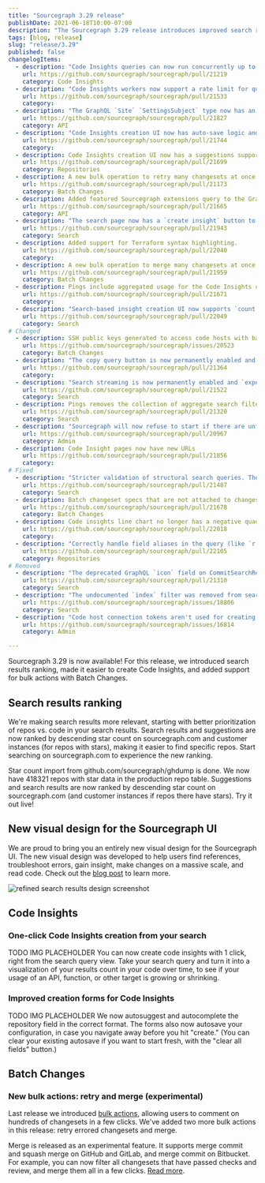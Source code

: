 ```yaml
---
title: "Sourcegraph 3.29 release"
publishDate: 2021-06-18T10:00-07:00
description: "The Sourcegraph 3.29 release introduces improved search results ranking, makes it easier to create Code Insights, and includes support for bulk actions with Batch Changes."
tags: [blog, release]
slug: "release/3.29"
published: false
changelogItems:
  - description: "Code Insights queries can now run concurrently up to a limit set by the `insights.query.worker.concurrency` site config."
    url: https://github.com/sourcegraph/sourcegraph/pull/21219
    category: Code Insights
  - description: "Code Insights workers now support a rate limit for query execution and historical data frame analysis using the `insights.query.worker.rateLimit` and `insights.historical.worker.rateLimit` site configurations."
    url: https://github.com/sourcegraph/sourcegraph/pull/21533
    category: 
  - description: "The GraphQL `Site` `SettingsSubject` type now has an `allowSiteSettingsEdits` field to allow clients to determine whether the instance uses the `GLOBAL_SETTINGS_FILE` environment variable."
    url: https://github.com/sourcegraph/sourcegraph/pull/21827
    category: API
  - description: "Code Insights creation UI now has auto-save logic and clear all fields functionality"
    url: https://github.com/sourcegraph/sourcegraph/pull/21744
    category: 
  - description: Code Insights creation UI now has a suggestions support for the repository fields
    url: https://github.com/sourcegraph/sourcegraph/pull/21699
    category: Repositories
  - description: A new bulk operation to retry many changesets at once has been added to Batch Changes.
    url: https://github.com/sourcegraph/sourcegraph/pull/21173
    category: Batch Changes
  - description: Added featured Sourcegraph extensions query to the GraphQL API, as well as a section in the extension registry to display featured extensions.
    url: https://github.com/sourcegraph/sourcegraph/pull/21665
    category: API
  - description: "The search page now has a `create insight` button to create search-based insight based on your search query"
    url: https://github.com/sourcegraph/sourcegraph/pull/21943
    category: Search
  - description: Added support for Terraform syntax highlighting.
    url: https://github.com/sourcegraph/sourcegraph/pull/22040
    category: 
  - description: A new bulk operation to merge many changesets at once has been added to Batch Changes.
    url: https://github.com/sourcegraph/sourcegraph/pull/21959
    category: Batch Changes
  - description: Pings include aggregated usage for the Code Insights creation UI, organization visible insight count per insight type, and insight step size in days.
    url: https://github.com/sourcegraph/sourcegraph/pull/21671
    category: 
  - description: "Search-based insight creation UI now supports `count:` filter in data series query input."
    url: https://github.com/sourcegraph/sourcegraph/pull/22049
    category: Search
# Changed
  - description: SSH public keys generated to access code hosts with batch changes now include a comment indicating they originated from Sourcegraph.
    url: https://github.com/sourcegraph/sourcegraph/issues/20523
    category: Batch Changes
  - description: "The copy query button is now permanently enabled and `experimentalFeatures.copyQueryButton` setting has been deprecated."
    url: https://github.com/sourcegraph/sourcegraph/pull/21364
    category: 
  - description: "Search streaming is now permanently enabled and `experimentalFeatures.searchStreaming` setting has been deprecated."
    url: https://github.com/sourcegraph/sourcegraph/pull/21522
    category: Search
  - description: Pings removes the collection of aggregate search filter usage counts and adds a smaller set of aggregate usage counts for query operators, predicates, and pattern counts.
    url: https://github.com/sourcegraph/sourcegraph/pull/21320
    category: Search
  - description: "Sourcegraph will now refuse to start if there are unfinished [out-of-band-migrations](https://docs.sourcegraph.com/admin/migrations) that are deprecated in the current version. See the [upgrade documentation](https://docs.sourcegraph.com/admin/updates) for changes to the upgrade process."
    url: https://github.com/sourcegraph/sourcegraph/pull/20967
    category: Admin
  - description: Code Insight pages now have new URLs
    url: https://github.com/sourcegraph/sourcegraph/pull/21856
    category: 
# Fixed
  - description: "Stricter validation of structural search queries. The `type:` parameter is not supported for structural searches and returns an appropriate alert."
    url: https://github.com/sourcegraph/sourcegraph/pull/21487
    category: Search
  - description: Batch changeset specs that are not attached to changesets will no longer prematurely expire before the batch specs that they are associated with.
    url: https://github.com/sourcegraph/sourcegraph/pull/21678
    category: Batch Changes
  - description: Code insights line chart no longer has a negative quadrant
    url: https://github.com/sourcegraph/sourcegraph/pull/22018
    category: 
  - description: "Correctly handle field aliases in the query (like `r:` versus `repo:`) when used with `contains` predicates."
    url: https://github.com/sourcegraph/sourcegraph/pull/22105
    category: Repositories
# Removed
  - description: "The deprecated GraphQL `icon` field on CommitSearchResult and Repository was removed."
    url: https://github.com/sourcegraph/sourcegraph/pull/21310
    category: Search
  - description: "The undocumented `index` filter was removed from search type-ahead suggestions."
    url: https://github.com/sourcegraph/sourcegraph/issues/18806
    category: Search
  - description: "Code host connection tokens aren't used for creating changesets anymore when the user is site admin and no credential has been specified."
    url: https://github.com/sourcegraph/sourcegraph/issues/16814
    category: Admin

---
```


Sourcegraph 3.29 is now available! For this release, we introduced search results ranking, made it easier to create Code Insights, and added support for bulk actions with Batch Changes.

## Search results ranking
We're making search results more relevant, starting with better prioritization of repos vs. code in your search results. Search results and suggestions are now ranked by descending star count on sourcegraph.com and customer instances (for repos with stars), making it easier to find specific repos. Start searching on sourcegraph.com to experience the new ranking.

Star count import from github.com/sourcegraph/ghdump is done. We now have 418321 repos with star data in the production repo table.
Suggestions and search results are now ranked by descending star count on sourcegraph.com (and customer instances if repos there have stars). Try it out live!

## New visual design for the Sourcegraph UI
We are proud to bring you an entirely new visual design for the Sourcegraph UI. The new visual design was developed to help users find references, troubleshoot errors, gain insight, make changes on a massive scale, and read code. Check out the [blog post](https://about.sourcegraph.com/blog/introducing-sourcegraphs-new-ui/) to learn more.

![refined search results design screenshot](https://sourcegraphstatic.com/blog/redesign/r_search_results.png)

## Code Insights

### One-click Code Insights creation from your search
TODO IMG PLACEHOLDER
You can now create code insights with 1 click, right from the search query view. Take your search query and turn it into a visualization of your results count in your code over time, to see if your usage of an API, function, or other target is growing or shrinking.

### Improved creation forms for Code Insights
TODO IMG PLACEHOLDER
We now autosuggest and autocomplete the repository field in the correct format. The forms also now autosave your configuration, in case you navigate away before you hit "create." (You can clear your existing autosave if you want to start fresh, with the "clear all fields" button.)

## Batch Changes

### New bulk actions: retry and merge (experimental)

Last release we introduced [bulk actions](https://about.sourcegraph.com/blog/release/3.28/#Batch-changes), allowing users to comment on hundreds of changesets in a few clicks. We've added two more bulk actions in this release: retry errored changesets and merge.

Merge is released as an experimental feature. It supports merge commit and squash merge on GitHub and GitLab, and merge commit on Bitbucket. For example, you can now filter all changesets that have passed checks and review, and merge them all in a few clicks. [Read more](https://docs.sourcegraph.com/batch_changes/how-tos/bulk_operations_on_changesets#supported-types-of-bulk-operations).
